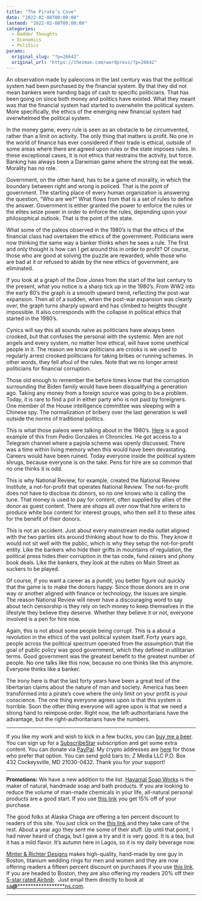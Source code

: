```yaml
---
title: "The Pirate’s Cove"
date: "2022-02-08T00:00:00"
lastmod: "2022-02-08T00:00:00"
categories:
  - Badder Thoughts
  - Economics
  - Politics
params:
  original_slug: "?p=26642"
  original_url: "https://thezman.com/wordpress/?p=26642"
---
```


An observation made by paleocons in the last century was that the
political system had been purchased by the financial system. By that
they did not mean bankers were handing bags of cash to specific
politicians. That has been going on since both money and politics have
existed. What they meant was that the financial system had started to
overwhelm the political system. More specifically, the ethics of the
emerging new financial system had overwhelmed the political system.

In the money game, every rule is seen as an obstacle to be circumvented,
rather than a limit on activity. The only thing that matters is profit.
No one in the world of finance has ever considered if their trade is
ethical, outside of some areas where there are agreed upon rules or the
state imposes rules. In these exceptional cases, it is not ethics that
restrains the activity, but force. Banking has always been a Darwinian
game where the strong eat the weak. Morality has no role.

Government, on the other hand, has to be a game of morality, in which
the boundary between right and wrong is policed. That is the point of
government. The starting place of every human organization is answering
the question, “Who are we?” What flows from that is a set of rules to
define the answer. Government is either granted the power to enforce the
rules or the elites seize power in order to enforce the rules, depending
upon your philosophical outlook. That is the point of the state.

What some of the paleos observed in the 1980’s is that the ethics of the
financial class had overtaken the ethics of the government. Politicians
were now thinking the same way a banker thinks when he sees a rule. The
first and only thought is how can I get around this in order to profit?
Of course, those who are good at solving the puzzle are rewarded, while
those who are bad at it or refused to abide by the new ethics of
government, are eliminated.

If you look at a graph of the Dow Jones from the start of the last
century to the present, what you notice is a sharp tick up in the
1980’s. From WW2 into the early 80’s the graph is a smooth upward trend,
reflecting the post-war expansion. Then all of a sudden, when the
post-war expansion was clearly over, the graph turns sharply upward and
has climbed to heights thought impossible. It also corresponds with the
collapse in political ethics that started in the 1980’s.

Cynics will say this all sounds naïve as politicians have always been
crooked, but that confuses the personal with the systemic. Men are not
angels and every system, no matter how ethical, will have some unethical
people in it. The reason we know politicians are crooks is we used to
regularly arrest crooked politicians for taking bribes or running
schemes. In other words, they fell afoul of the rules. Note that we no
longer arrest politicians for financial corruption.

Those old enough to remember the before times know that the corruption
surrounding the Biden family would have been disqualifying a generation
ago. Taking any money from a foreign source was going to be a problem.
Today, it is rare to find a pol in either party who is not paid by
foreigners. One member of the House intelligence committee was sleeping
with a Chinese spy. The normalization of bribery over the last
generation is well outside the norms of traditional politics.

This is what those paleos were talking about in the 1980’s. <a
href="https://www.chroniclesmagazine.org/lobbyist-alleges-cato-institute-paid-to-push-pro-immigration-studies/"
rel="noopener" target="_blank">Here</a> is a good example of this from
Pedro Gonzales in Chronicles. He got access to a Telegram channel where
a payola scheme was openly discussed. There was a time within living
memory when this would have been devastating. Careers would have been
ruined. Today everyone inside the political system shrugs, because
everyone is on the take. Pens for hire are so common that no one thinks
it is odd.

This is why National Review, for example, created the National Review
Institute, a not-for-profit that operates National Review. The
not-for-profit does not have to disclose its donors, so no one knows who
is calling the tune. That money is used to pay for content, often
supplied by allies of the donor as guest content. There are shops all
over now that hire writers to produce white box content for interest
groups, who then sell it to these sites for the benefit of their donors.

This is not an accident. Just about every mainstream media outlet
aligned with the two parties sits around thinking about how to do this.
They know it would not sit well with the public, which is why they setup
the not-for-profit entity. Like the bankers who hide their grifts in
mountains of regulation, the political press hides their corruption in
the tax code, fund raisers and phony book deals. Like the bankers, they
look at the rubes on Main Street as suckers to be played.

Of course, if you want a career as a pundit, you better figure out
quickly that the game is to make the donors happy. Since those donors
are in one way or another aligned with finance or technology, the issues
are simple. The reason National Review will never have a discouraging
word to say about tech censorship is they rely on tech money to keep
themselves in the lifestyle they believe they deserve. Whether they
believe it or not, everyone involved is a pen for hire now.

Again, this is not about some people being corrupt. This is a about a
revolution in the ethics of the vast political system itself. Forty
years ago, people across the political spectrum operated from the
assumption that the goal of public policy was good government, which
they defined in utilitarian terms. Good government was the greatest
benefit to the greatest number of people. No one talks like this now,
because no one thinks like this anymore. Everyone thinks like a banker.

The irony here is that the last forty years have been a great test of
the libertarian claims about the nature of man and society. America has
been transformed into a pirate’s cove where the only limit on your
profit is your conscience. The one thing everyone agrees upon is that
this system is horrible. Soon the other thing everyone will agree upon
is that we need a strong hand to reimpose order. Right now, the
left-authoritarians have the advantage, but the right-authoritarians
have the numbers.

------------------------------------------------------------------------

If you like my work and wish to kick in a few bucks, you can
<a href="https://www.buymeacoffee.com/mujolulu" rel="noopener"
target="_blank">buy me a beer</a>. You can sign up for a
<a href="https://www.subscribestar.com/the-z-blog" rel="noopener"
target="_blank">SubscribeStar</a> subscription and get some extra
content. You can donate via <a
href="https://www.paypal.com/donate/?cmd=_s-xclick&amp;hosted_button_id=UDAS2Q8JYA6CN&amp;source=url"
rel="noopener" target="_blank">PayPal</a>. My crypto addresses are
<a href="https://thezman.com/wordpress/?page_id=22713" rel="noopener"
target="_blank">here</a> for those who prefer that option. You can send
gold bars to: Z Media LLC P.O. Box 432 Cockeysville, MD 21030-0432.
Thank you for your support!

------------------------------------------------------------------------

**Promotions:** We have a new addition to the list.
<a href="https://havamalsoapworks.com/" rel="noopener"
target="_blank">Havamal Soap Works</a> is the maker of natural, handmade
soap and bath products. If you are looking to reduce the volume of
man-made chemicals in your life, all-natural personal products are a
good start. If you use
<a href="https://havamalsoapworks.com/discount/ZMAN" rel="noopener"
target="_blank">this link</a> you get 15% off of your purchase.

The good folks at Alaska Chaga are offering a ten percent discount to
readers of this site. You just click on the
<a href="https://alaskachaga.us/discount/ZMAN" rel="noopener noreferrer"
target="_blank">this link</a> and they take care of the rest. About a
year ago they sent me some of their stuff. Up until that point, I had
never heard of chaga, but I gave a try and it is very good. It is a tea,
but it has a mild flavor. It’s autumn here in Lagos, so it is my daily
beverage now.

<a href="https://www.minterandrichterdesigns.com/"
rel="noreferrer nofollow noopener" target="_blank">Minter &amp; Richter
Designs</a> makes high-quality, hand-made by one guy in Boston, titanium
wedding rings for men and women and they are now offering readers a
fifteen percent discount on purchases if you use
<a href="https://www.minterandrichterdesigns.com/discount/ZMAN"
rel="noreferrer nofollow noopener" target="_blank">this link</a>.
<span class="highlight"><span class="colour"><span class="font"><span class="size">If
you are headed to Boston, they are also offering my readers 20% off
their <a
href="https://www.airbnb.com/users/7988017/listings?user_id=7988017&amp;s=3"
rel="noopener noreferrer" target="_blank">5-star rated Airbnb</a>.  Just
email them directly to book at
<a href="mailto:sa***@*********************ns.com"
data-original-string="cISfB7PxDMEagNxTjlie2Q==cb7qZ66VdwueaYqK01mYVjy7FU7MJRcOF7cKZgQEZVeDCSLHvXq3FSTmhzSA246luMJ"><span
class="apbct-email-encoder"
data-original-string="7YbS+fF4izFbDUANWOBn2w==cb718enz9m9bkd5xWrRH9XOpqXtI1WV7D/TXYE/sppOyhNpPmMky8cqmtR4y2LiNYtE"
title="This contact has been encoded by Anti-Spam by CleanTalk. Click to decode. To finish the decoding make sure that JavaScript is enabled in your browser.">sa<span
class="apbct-blur">***</span>@<span
class="apbct-blur">*********************</span>ns.com</span></a>.</span></span></span></span>

------------------------------------------------------------------------
